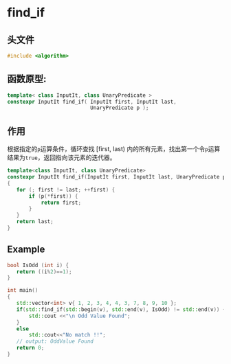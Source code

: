 # find_if

## 头文件
```cpp
#include <algorithm>  
```

## 函数原型:

```cpp
template< class InputIt, class UnaryPredicate >
constexpr InputIt find_if( InputIt first, InputIt last,
                           UnaryPredicate p );
```

## 作用
根据指定的`p`运算条件，循环查找 [first, last) 内的所有元素，找出第一个令`p`运算结果为`true`，返回指向该元素的迭代器。   

 ```cpp
template<class InputIt, class UnaryPredicate>
constexpr InputIt find_if(InputIt first, InputIt last, UnaryPredicate p)
{
    for (; first != last; ++first) {
        if (p(*first)) {
            return first;
        }
    }
    return last;
}
 ```


## Example
  
 ```cpp
bool IsOdd (int i) {
    return ((i%2)==1);
}

int main()
{
    std::vector<int> v{ 1, 2, 3, 4, 4, 3, 7, 8, 9, 10 };
    if(std::find_if(std::begin(v), std::end(v), IsOdd) != std::end(v)) {
        std::cout <<"\n Odd Value Found";
    }
    else
        std::cout<<"No match !!";
    // output: OddValue Found
    return 0;
}
 ```

